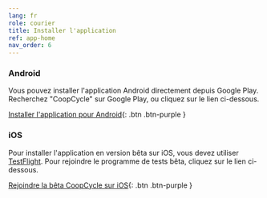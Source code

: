 ```yaml
---
lang: fr
role: courier
title: Installer l'application
ref: app-home
nav_order: 6
---
```


### Android

Vous pouvez installer l'application Android directement depuis Google Play. Recherchez "CoopCycle" sur Google Play, ou cliquez sur le lien ci-dessous.

[Installer l'application pour Android](https://play.google.com/store/apps/details?id=fr.coopcycle){: .btn .btn-purple }

### iOS

Pour installer l'application en version bêta sur iOS, vous devez utiliser [TestFlight](https://apps.apple.com/fr/app/testflight/id899247664). Pour rejoindre le programme de tests bêta, cliquez sur le lien ci-dessous.

[Rejoindre la bêta CoopCycle sur iOS](https://testflight.apple.com/join/oZm4kOB0){: .btn .btn-purple }
